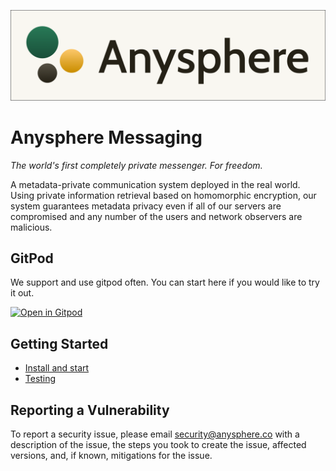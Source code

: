 ![](https://github.com/anysphere/anysphere-messaging/blob/main/anysphere-messaging-logo.png?raw=true)
# Anysphere Messaging

*The world's first completely private messenger. For freedom.*

A metadata-private communication system deployed in the real world. Using private information retrieval based on homomorphic encryption, our system guarantees metadata privacy even if all of our servers are compromised and any number of the users and network observers are malicious.

## GitPod
We support and use gitpod often. You can start here if you would like to try it out.

[![Open in Gitpod](https://gitpod.io/button/open-in-gitpod.svg)](https://gitpod.io/#https://github.com/anysphere/anysphere)

## Getting Started

  * [Install and start](/START.md)
  * [Testing](/TESTING.md)
  
## Reporting a Vulnerability

To report a security issue, please email [security@anysphere.co](mailto:security@anysphere.co) with a description
of the issue, the steps you took to create the issue, affected versions, and, if
known, mitigations for the issue.